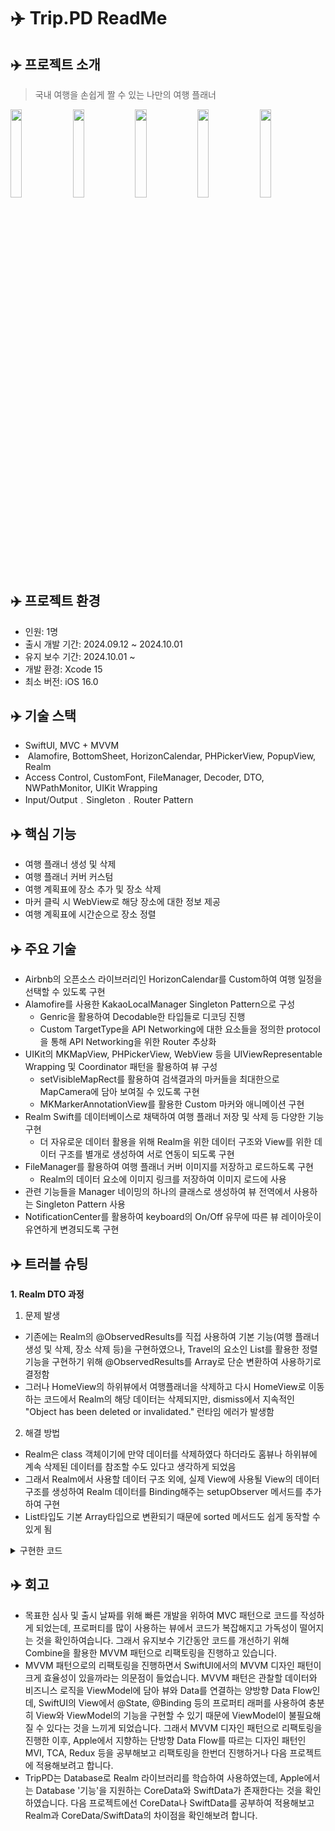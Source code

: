 # ✈️ Trip.PD ReadMe

## ✈️ 프로젝트 소개
> 국내 여행을 손쉽게 짤 수 있는 나만의 여행 플래너
<img src="https://github.com/user-attachments/assets/4f878401-7ab0-488d-b2e0-074951fc5c94" width="19%"/>
<img src="https://github.com/user-attachments/assets/3696201b-257f-4e59-a382-24eaa5f23568" width="19%"/>
<img src="https://github.com/user-attachments/assets/6cc7fe58-1288-49d6-9768-632f9280a82e" width="19%"/>
<img src="https://github.com/user-attachments/assets/aba1a129-cbc7-410e-8f2c-eee2c23983bd" width="19%"/>
<img src="https://github.com/user-attachments/assets/0ecac6ce-82fe-4286-b6dd-eb8f550f5afb" width="19%"/>


## ✈️ 프로젝트 환경
- 인원: 1명
- 출시 개발 기간: 2024.09.12 ~ 2024.10.01
- 유지 보수 기간: 2024.10.01 ~ 
- 개발 환경: Xcode 15
- 최소 버전: iOS 16.0


## ✈️ 기술 스택
- SwiftUI, MVC + MVVM
-  Alamofire, BottomSheet, HorizonCalendar, PHPickerView, PopupView, Realm
- Access Control, CustomFont, FileManager, Decoder, DTO, NWPathMonitor, UIKit Wrapping
- Input/Output﹒Singleton﹒Router Pattern

## ✈️ 핵심 기능
- 여행 플래너 생성 및 삭제
- 여행 플래너 커버 커스텀
- 여행 계획표에 장소 추가 및 장소 삭제
- 마커 클릭 시 WebView로 해당 장소에 대한 정보 제공
- 여행 계획표에 시간순으로 장소 정렬

## ✈️ 주요 기술
- Airbnb의 오픈소스 라이브러리인 HorizonCalendar를 Custom하여 여행 일정을 선택할 수 있도록 구현
- Alamofire를 사용한 KakaoLocalManager Singleton Pattern으로 구성
   - Genric을 활용하여 Decodable한 타입들로 디코딩 진행
   - Custom TargetType을 API Networking에 대한 요소들을 정의한 protocol을 통해 API Networking을 위한 Router 추상화
- UIKit의 MKMapView, PHPickerView, WebView 등을 UIViewRepresentable Wrapping 및 Coordinator 패턴을 활용하여 뷰 구성
   - setVisibleMapRect를 활용하여 검색결과의 마커들을 최대한으로 MapCamera에 담아 보여질 수 있도록 구현
   - MKMarkerAnnotationView를 활용한 Custom 마커와 애니메이션 구현
- Realm Swift를 데이터베이스로 채택하여 여행 플래너 저장 및 삭제 등 다양한 기능 구현
   - 더 자유로운 데이터 활용을 위해 Realm을 위한 데이터 구조와 View를 위한 데이터 구조를 별개로 생성하여 서로 연동이 되도록 구현
- FileManager를 활용하여 여행 플래너 커버 이미지를 저장하고 로드하도록 구현
   - Realm의 데이터 요소에 이미지 링크를 저장하여 이미지 로드에 사용
- 관련 기능들을 Manager 네이밍의 하나의 클래스로 생성하여 뷰 전역에서 사용하는 Singleton Pattern 사용
- NotificationCenter를 활용하여 keyboard의 On/Off 유무에 따른 뷰 레이아웃이 유연하게 변경되도록 구현

## ✈️ 트러블 슈팅

****1. Realm DTO 과정**** 

1) 문제 발생
- 기존에는 Realm의 @ObservedResults를 직접 사용하여 기본 기능(여행 플래너 생성 및 삭제, 장소 삭제 등)을 구현하였으나, Travel의 요소인 List<Date>를 활용한 정렬기능을 구현하기 위해 @ObservedResults를 Array로 단순 변환하여 사용하기로 결정함
- 그러나 HomeView의 하위뷰에서 여행플래너을 삭제하고 다시 HomeView로 이동하는 코드에서 Realm의 해당 데이터는 삭제되지만, dismiss에서 지속적인 "Object has been deleted or invalidated." 런타임 에러가 발생함

2) 해결 방법
- Realm은 class 객체이기에 만약 데이터를 삭제하였다 하더라도 홈뷰나 하위뷰에 계속 삭제된 데이터를 참조할 수도 있다고 생각하게 되었음
- 그래서 Realm에서 사용할 데이터 구조 외에, 실제 View에 사용될 View의 데이터 구조를 생성하여 Realm 데이터를 Binding해주는 setupObserver 메서드를 추가하여 구현
- List타입도 기본 Array타입으로 변환되기 때문에 sorted 메서드도 쉽게 동작할 수 있게 됨

<details><summary> 구현한 코드
</summary></details>

## ✈️ 회고
- 목표한 심사 및 출시 날짜를 위해 빠른 개발을 위하여 MVC 패턴으로 코드를 작성하게 되었는데, 프로퍼티를 많이 사용하는 뷰에서 코드가 복잡해지고 가독성이 떨어지는 것을 확인하여습니다. 그래서 유지보수 기간동안 코드를 개선하기 위해 Combine을 활용한 MVVM 패턴으로 리팩토링을 진행하고 있습니다.
- MVVM 패턴으로의 리팩토링을 진행하면서 SwiftUI에서의 MVVM 디자인 패턴이 크게 효율성이 있을까라는 의문점이 들었습니다. MVVM 패턴은 관찰할 데이터와 비즈니스 로직을 ViewModel에 담아 뷰와 Data를 연결하는 양방향 Data Flow인데, SwiftUI의 View에서 @State, @Binding 등의 프로퍼티 래퍼를 사용하여 충분히 View와 ViewModel의 기능을 구현할 수 있기 때문에 ViewModel이 불필요해질 수 있다는 것을 느끼게 되었습니다. 그래서 MVVM 디자인 패턴으로 리팩토링을 진행한 이후, Apple에서 지향하는 단방향 Data Flow를 따르는 디자인 패턴인 MVI, TCA, Redux 등을 공부해보고 리팩토링을 한번더 진행하거나 다음 프로젝트에 적용해보려고 합니다.
- TripPD는 Database로 Realm 라이브러리를 학습하여 사용하였는데, Apple에서는 Database '기능'을 지원하는 CoreData와 SwiftData가 존재한다는 것을 확인하였습니다. 다음 프로젝트에선 CoreData나 SwiftData를 공부하여 적용해보고 Realm과 CoreData/SwiftData의 차이점을 확인해보려 합니다.
